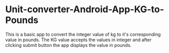 # Unit-converter-Android-App-KG-to-Pounds

This is a basic app to convert the integer value of kg to it's corresponding value in pounds.
The KG value accepts the values in integer and after clicking submit button the app displays the value in pounds.
